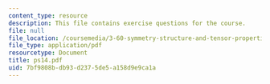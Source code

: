 ```yaml
---
content_type: resource
description: This file contains exercise questions for the course.
file: null
file_location: /coursemedia/3-60-symmetry-structure-and-tensor-properties-of-materials-fall-2005/7bf9808bdb93d2375de5a158d9e9ca1a_ps14.pdf
file_type: application/pdf
resourcetype: Document
title: ps14.pdf
uid: 7bf9808b-db93-d237-5de5-a158d9e9ca1a
---
```

